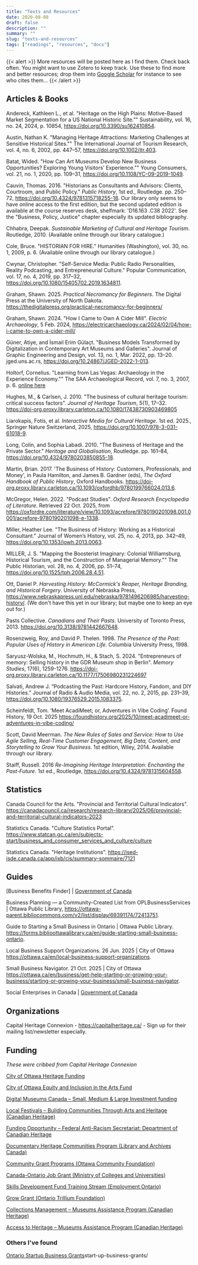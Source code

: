 ```yaml
---
title: "Texts and Resources"
date: 2020-08-08
draft: false
description: ""
summary: ""
slug: "texts-and-resources"
tags: ["readings", "resources", "docs"]
---
```


{{< alert >}}
More resources will be posted here as I find them. Check back often. You might want to use Zotero to keep track. Use these to find more and better resources; drop them into [Google Scholar](https://scholar.google.com) for instance to see who cites them...
{{< /alert >}}


## Articles & Books

Andereck, Kathleen L., et al. "Heritage on the High Plains: Motive-Based Market Segmentation for a US National Historic Site."" Sustainability, vol. 16, no. 24, 2024, p. 10854, https://doi.org/10.3390/su162410854.

Austin, Nathan K. "Managing Heritage Attractions: Marketing Challenges at Sensitive Historical Sites."" The International Journal of Tourism Research, vol. 4, no. 6, 2002, pp. 447–57, https://doi.org/10.1002/jtr.403.

Batat, Wided. "How Can Art Museums Develop New Business Opportunities? Exploring Young Visitors’ Experience."" Young Consumers, vol. 21, no. 1, 2020, pp. 109–31, https://doi.org/10.1108/YC-09-2019-1049.

Cauvin, Thomas. 2016. "Historians as Consultants and Advisors: Clients, Courtroom, and Public Policy." _Public History_, 1st ed., Routledge. pp. 250–72, https://doi.org/10.4324/9781315718255-18. Our library only seems to have online access to the first edition, but the second updated edition is available at the course reserves desk, shelfmark: 'D16.163 .C38 2022'. See the "Business, Policy, Justice" chapter especially its updated bibliography.

Chhabra, Deepak. _Sustainable Marketing of Cultural and Heritage Tourism_. Routledge, 2010. (Available online through our library catalogue.)

Cole, Bruce. "HISTORIAN FOR HIRE." Humanities (Washington), vol. 30, no. 1, 2009, p. 6. (Available online through our library catalogue.)

Cwynar, Christopher. "Self-Service Media: Public Radio Personalities, Reality Podcasting, and Entrepreneurial Culture." Popular Communication, vol. 17, no. 4, 2019, pp. 317–32, https://doi.org/10.1080/15405702.2019.1634811.

Graham, Shawn. 2025. _Practical Necromancy for Beginners_. The Digital Press at the University of North Dakota. https://thedigitalpress.org/practical-necromancy-for-beginners/

Graham, Shawn. 2024. "How I Came to Own A Cider Mill". _Electric Archaeology_, 5 Feb. 2024, https://electricarchaeology.ca/2024/02/04/how-i-came-to-own-a-cider-mill/

Güner, Atiye, and İsmail Erim Gülaçt. "Business Models Transformed by Digitalization in Contemporary Art Museums and Galleries". Journal of Graphic Engineering and Design, vol. 13, no. 1, Mar. 2022, pp. 13–20. jged.uns.ac.rs, https://doi.org/10.24867/JGED-2022-1-013.

Holtorf, Cornelius. "Learning from Las Vegas: Archaeology in the Experience Economy."" The SAA Archaeological Record, vol. 7, no. 3, 2007, p. 6. [online here](https://documents.saa.org/container/docs/default-source/doc-publications/publications/the-saa-archaeological-record/tsar-2007/may07.pdf?sfvrsn=7d6fdda1_2&_gl=1*60z3zh*_ga*MTkwNDcyMzYzMy4xNzYxMjQ0NTYw*_ga_6SSR7BY1NJ*czE3NjEyNDQ1NjAkbzEkZzEkdDE3NjEyNDQ1NjckajUzJGwwJGgw)

Hughes, M., & Carlsen, J. 2010. "The business of cultural heritage tourism: critical success factors". _Journal of Heritage Tourism_, 5(1), 17–32. https://doi-org.proxy.library.carleton.ca/10.1080/17438730903469805

Liarokapis, Fotis, et al. _Interactive Media for Cultural Heritage_. 1st ed. 2025., Springer Nature Switzerland, 2025, https://doi.org/10.1007/978-3-031-61018-9.

Long, Colin, and Sophia Labadi. 2010. "The Business of Heritage and the Private Sector." _Heritage and Globalisation_, Routledge. pp. 161–84, https://doi.org/10.4324/9780203850855-18.

Martin, Brian. 2017. 'The Business of History: Customers, Professionals, and Money', in Paula Hamilton, and James B. Gardner (eds), _The Oxford Handbook of Public History_, Oxford Handbooks. https://doi-org.proxy.library.carleton.ca/10.1093/oxfordhb/9780199766024.013.6.

McGregor, Helen. 2022. "Podcast Studies". _Oxford Research Encyclopedia of Literature_. Retrieved 22 Oct. 2025, from https://oxfordre.com/literature/view/10.1093/acrefore/9780190201098.001.0001/acrefore-9780190201098-e-1338. 

Miller, Heather Lee. "The Business of History: Working as a Historical Consultant." Journal of Women’s History, vol. 25, no. 4, 2013, pp. 342–49, https://doi.org/10.1353/jowh.2013.0063.

MILLER, J. S. "Mapping the Boosterist Imaginary: Colonial Williamsburg, Historical Tourism, and the Construction of Managerial Memory."" The Public Historian, vol. 28, no. 4, 2006, pp. 51–74, https://doi.org/10.1525/tph.2006.28.4.51.

Ott, Daniel P. _Harvesting History: McCormick's Reaper, Heritage Branding, and Historical Forgery_. University of Nebraska Press, https://www.nebraskapress.unl.edu/nebraska/9781496206985/harvesting-history/. (We don't have this yet in our library; but maybe one to keep an eye out for.)

Pasts Collective. _Canadians and Their Pasts_. University of Toronto Press, 2013. https://doi.org/10.3138/9781442667648.

Rosenzweig, Roy, and David P. Thelen. 1998. _The Presence of the Past: Popular Uses of History in American Life_. Columbia University Press, 1998.

Saryusz-Wolska, M., Hochmuth, H., & Stach, S. 2024. "Entrepreneurs of memory: Selling history in the GDR Museum shop in Berlin". _Memory Studies_, 17(6), 1259-1276. https://doi-org.proxy.library.carleton.ca/10.1177/17506980231224697 

Salvati, Andrew J. “Podcasting the Past: Hardcore History, Fandom, and DIY Histories.” Journal of Radio & Audio Media, vol. 22, no. 2, 2015, pp. 231–39, https://doi.org/10.1080/19376529.2015.1083375.

Scheinfeldt, Tom. ‘Meet AcadiMeet; or, Adventures in Vibe Coding’. Found History, 19 Oct. 2025 https://foundhistory.org/2025/10/meet-acadimeet-or-adventures-in-vibe-coding/

Scott, David Meerman. _The New Rules of Sales and Service: How to Use Agile Selling, Real-Time Customer Engagement, Big Data, Content, and Storytelling to Grow Your Business_. 1st edition, Wiley, 2014. Available through our library.

Staiff, Russell. 2016 _Re-Imagining Heritage Interpretation: Enchanting the Past-Future_. 1st ed., Routledge, https://doi.org/10.4324/9781315604558.

## Statistics 

Canada Council for the Arts. "Provincial and Territorial Cultural Indicators". https://canadacouncil.ca/research/research-library/2025/06/provincial-and-territorial-cultural-indicators-2023

Statistics Canada. "Culture Statistics Portal". https://www.statcan.gc.ca/en/subjects-start/business_and_consumer_services_and_culture/culture

Statistics Canada. "Heritage Institutions". https://ised-isde.canada.ca/app/ixb/cis/summary-sommaire/7121

## Guides

[Business Benefits Finder] | [Government of Canada](https://innovation.ised-isde.canada.ca/innovation/s/?language=en_CA)

Business Planning — a Community-Created List from OPLBusinessServices | Ottawa Public Library, https://ottawa-parent.bibliocommons.com/v2/list/display/69391174/72413751.

Guide to Starting a Small Business in Ontario | Ottawa Public Library. https://forms.biblioottawalibrary.ca/en/guide-starting-small-business-ontario.

Local Business Support Organizations. 26 Jun. 2025 | City of Ottawa https://ottawa.ca/en/local-business-support-organizations.

Small Business Navigator. 21 Oct. 2025 | City of Ottawa https://ottawa.ca/en/business/get-help-starting-or-growing-your-business/starting-or-growing-your-business/small-business-navigator.

Social Enterprises in Canada | [Government of Canada](https://ised-isde.canada.ca/site/ised/en/social-enterprises-canada)

## Organizations

Capital Heritage Connexion - https://capitalheritage.ca/ - Sign up for their mailing list/newsletter especially.

## Funding

_These were cribbed from Capital Heritage Connexion_

[City of Ottawa Heritage Funding](https://ottawa.ca/en/arts-heritage-and-events/funding-calls-and-opportunities/cultural-funding/heritage-funding-program)

[City of Ottawa Equity and Inclusion in the Arts Fund](https://ottawa.ca/en/arts-heritage-and-events/funding-calls-and-opportunities/cultural-funding/equity-and-inclusion-arts-fund#)

[Digital Museums Canada – Small, Medium & Large Investment funding](https://www.digitalmuseums.ca/)

[Local Festivals – Building Communities Through Arts and Heritage (Canadian Heritage)](https://www.canada.ca/en/canadian-heritage/services/funding/building-communities/festivals.html)

[Funding Opportunity – Federal Anti-Racism Secretariat:  Department of Canadian Heritage](https://www.canada.ca/en/canadian-heritage/services/funding/multiculturalism-anti-racism.html)

[Documentary Heritage Communities Program (Library and Archives Canada)](https://www.canada.ca/en/library-archives/services/funding-programs/dhcp.html)

[Community Grant Programs (Ottawa Community Foundation)](https://www.ocf-fco.ca/grant-programs/)

[Canada-Ontario Job Grant (Ministry of Colleges and Universities)](https://www.ontario.ca/page/canada-ontario-job-grant-cojg)

[Skills Development Fund Training Stream (Employment Ontario)](https://www.ontario.ca/page/skills-development-fund-training-stream)

[Grow Grant (Ontario Trillium Foundation)](https://otf.ca/our-grants/community-investments-grants/grow-grant)

[Collections Management – Museums Assistance Program (Canadian Heritage)](https://www.canada.ca/en/canadian-heritage/services/funding/museums-assistance/collections-management.html)

[Access to Heritage – Museums Assistance Program (Canadian Heritage)](https://www.canada.ca/en/canadian-heritage/services/funding/museums-assistance/access-heritage.html)

### Others I've found

[Ontario Startup Business Grants](https://ontariobusinessgrants.com/by-audience/)start-up-business-grants/